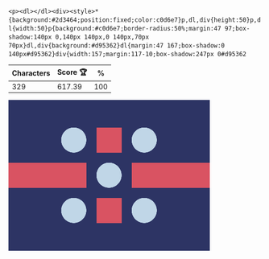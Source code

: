 `<p><dl></dl><div><style>*{background:#2d3464;position:fixed;color:c0d6e7}p,dl,div{height:50}p,dl{width:50}p{background:#c0d6e7;border-radius:50%;margin:47 97;box-shadow:140px 0,140px 140px,0 140px,70px 70px}dl,div{background:#d95362}dl{margin:47 167;box-shadow:0 140px#d95362}div{width:157;margin:117-10;box-shadow:247px 0#d95362`

| Characters | Score 🏆 | %   |
| ---------- | -------- | --- |
| 329        | 617.39   | 100 |

![](/2025/Jun2025/06/20250606.png)
